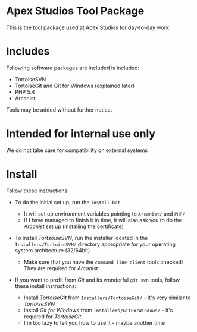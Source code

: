 Apex Studios Tool Package
=========================

This is the tool package used at Apex Studios for day-to-day work.

Includes
========

Following software packages are included is included:

 - TortoiseSVN
 - TortoiseGit and Git for Windows (explained later)
 - PHP 5.4
 - Arcanist

Tools may be added without further notice.

Intended for internal use only
==============================

We do not take care for compatibility on external systems

Install
=======

Follow these instructions:

 - To do the initial set up, run the `install.bat`
   - It will set up environment variables pointing to `Arcanist/` and `PHP/`
   - If I have managed to finish it in time, it will also ask you to do the _Arcanist_ set up (installing the
     certificate)
 
 - To install _TortsoiseSVN_, run the installer located in the `Installers/TortoiseSVN/` directory appropriate
   for your operating system architecture (32/64bit)
   - Make sure that you have the `command line client` tools checked! They are required for _Arcanist_.
 
 - If you want to profit from _Git_ and its wonderful `git svn` tools, follow these install instructions:
   - Install _TortoiseGit_ from `Installers/TortoiseGit/` - it's very similar to _TortoiseSVN_
   - Install _Git for Windows_ from `Installers/GitForWindows/` - it's required for _TortoiseGit_
   - I'm too lazy to tell you how to use it - maybe another time
